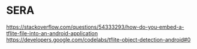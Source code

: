 # SERA
https://stackoverflow.com/questions/54333293/how-do-you-embed-a-tflite-file-into-an-android-application
https://developers.google.com/codelabs/tflite-object-detection-android#0
